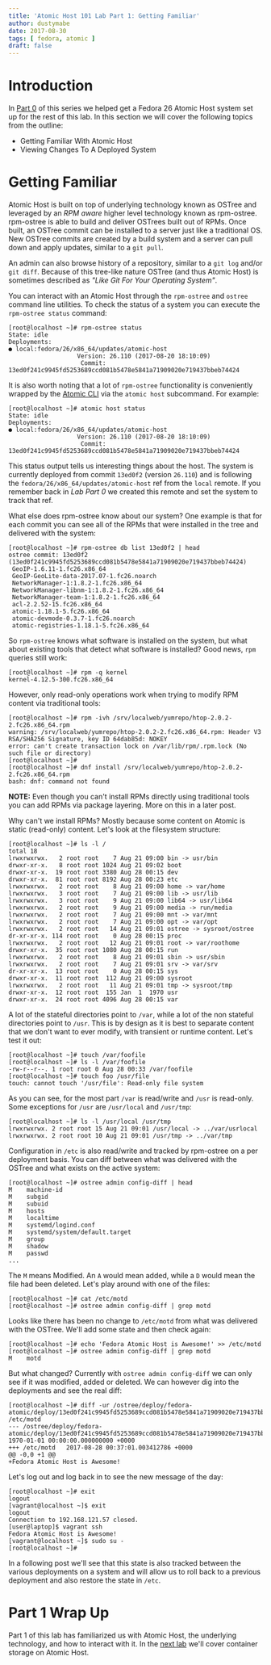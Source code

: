 ```yaml
---
title: 'Atomic Host 101 Lab Part 1: Getting Familiar'
author: dustymabe
date: 2017-08-30
tags: [ fedora, atomic ]
draft: false
---
```


# Introduction

In [Part 0](/2017/08/29/atomic-host-101-lab-part-0-preparation/)
of this series we helped get a Fedora 26 Atomic Host system set up 
for the rest of this lab. In this section we will cover the 
following topics from the outline:

- Getting Familiar With Atomic Host
- Viewing Changes To A Deployed System

# Getting Familiar

Atomic Host is built on top of underlying technology known as OSTree 
and leveraged by an *RPM aware* higher level technology known as rpm-ostree.
rpm-ostree is able to build and deliver OSTrees built out of RPMs.
Once built, an OSTree commit can be installed to a server just like
a traditional OS. New OSTree commits are created by a build system and 
a server can pull down and apply updates, similar to a `git pull`.

An admin can also browse history of a repository, similar to a
`git log` and/or `git diff`. Because of this tree-like nature 
OSTree (and thus Atomic Host) is sometimes described as
*"Like Git For Your Operating System"*.

You can interact with an Atomic Host through the
`rpm-ostree` and `ostree` command line utilities. To check the
status of a system you can execute the `rpm-ostree status` command:

```nohighlight
[root@localhost ~]# rpm-ostree status
State: idle
Deployments:
● local:fedora/26/x86_64/updates/atomic-host
                   Version: 26.110 (2017-08-20 18:10:09)
                    Commit: 13ed0f241c9945fd5253689ccd081b5478e5841a71909020e719437bbeb74424
```

It is also worth noting that a lot of `rpm-ostree` functionality is conveniently
wrapped by the [Atomic CLI](https://github.com/projectatomic/atomic)
via the `atomic host` subcommand. For example:

```nohighlight
[root@localhost ~]# atomic host status
State: idle
Deployments:
● local:fedora/26/x86_64/updates/atomic-host
                   Version: 26.110 (2017-08-20 18:10:09)
                    Commit: 13ed0f241c9945fd5253689ccd081b5478e5841a71909020e719437bbeb74424
```

This status output tells us interesting things about the host.
The system is currently deployed from commit `13ed0f2` (version `26.110`)
and is following the `fedora/26/x86_64/updates/atomic-host` ref
from the `local` remote. If you remember back in *Lab Part 0* we created
this remote and set the system to track that ref.


What else does rpm-ostree know about our system? One example is that
for each commit you can see all of the RPMs that were installed in the
tree and delivered with the system:

```nohighlight
[root@localhost ~]# rpm-ostree db list 13ed0f2 | head
ostree commit: 13ed0f2 (13ed0f241c9945fd5253689ccd081b5478e5841a71909020e719437bbeb74424)
 GeoIP-1.6.11-1.fc26.x86_64
 GeoIP-GeoLite-data-2017.07-1.fc26.noarch
 NetworkManager-1:1.8.2-1.fc26.x86_64
 NetworkManager-libnm-1:1.8.2-1.fc26.x86_64
 NetworkManager-team-1:1.8.2-1.fc26.x86_64
 acl-2.2.52-15.fc26.x86_64
 atomic-1.18.1-5.fc26.x86_64
 atomic-devmode-0.3.7-1.fc26.noarch
 atomic-registries-1.18.1-5.fc26.x86_64
```

So `rpm-ostree` knows what software is installed on the system, but
what about existing tools that detect what software is installed? 
Good news, `rpm` queries still work:

```nohighlight
[root@localhost ~]# rpm -q kernel
kernel-4.12.5-300.fc26.x86_64
```

However, only read-only operations work when trying to modify RPM
content via traditional tools:

```nohighlight
[root@localhost ~]# rpm -ivh /srv/localweb/yumrepo/htop-2.0.2-2.fc26.x86_64.rpm
warning: /srv/localweb/yumrepo/htop-2.0.2-2.fc26.x86_64.rpm: Header V3 RSA/SHA256 Signature, key ID 64dab85d: NOKEY
error: can't create transaction lock on /var/lib/rpm/.rpm.lock (No such file or directory)
[root@localhost ~]#
[root@localhost ~]# dnf install /srv/localweb/yumrepo/htop-2.0.2-2.fc26.x86_64.rpm
bash: dnf: command not found
```

**NOTE:** Even though you can't install RPMs directly using traditional tools you can
          add RPMs via package layering. More on this in a later post.

Why can't we install RPMs? Mostly because some content on Atomic is
static (read-only) content. Let's look at the filesystem structure:

```nohighlight
[root@localhost ~]# ls -l /
total 18
lrwxrwxrwx.   2 root root    7 Aug 21 09:00 bin -> usr/bin
drwxr-xr-x.   8 root root 1024 Aug 21 09:02 boot
drwxr-xr-x.  19 root root 3380 Aug 28 00:15 dev
drwxr-xr-x.  81 root root 8192 Aug 28 00:23 etc
lrwxrwxrwx.   2 root root    8 Aug 21 09:00 home -> var/home
lrwxrwxrwx.   3 root root    7 Aug 21 09:00 lib -> usr/lib
lrwxrwxrwx.   3 root root    9 Aug 21 09:00 lib64 -> usr/lib64
lrwxrwxrwx.   2 root root    9 Aug 21 09:00 media -> run/media
lrwxrwxrwx.   2 root root    7 Aug 21 09:00 mnt -> var/mnt
lrwxrwxrwx.   2 root root    7 Aug 21 09:00 opt -> var/opt
lrwxrwxrwx.   2 root root   14 Aug 21 09:01 ostree -> sysroot/ostree
dr-xr-xr-x. 114 root root    0 Aug 28 00:15 proc
lrwxrwxrwx.   2 root root   12 Aug 21 09:01 root -> var/roothome
drwxr-xr-x.  35 root root 1080 Aug 28 00:15 run
lrwxrwxrwx.   2 root root    8 Aug 21 09:01 sbin -> usr/sbin
lrwxrwxrwx.   2 root root    7 Aug 21 09:01 srv -> var/srv
dr-xr-xr-x.  13 root root    0 Aug 28 00:15 sys
drwxr-xr-x.  11 root root  112 Aug 21 09:00 sysroot
lrwxrwxrwx.   2 root root   11 Aug 21 09:01 tmp -> sysroot/tmp
drwxr-xr-x.  12 root root  155 Jan  1  1970 usr
drwxr-xr-x.  24 root root 4096 Aug 28 00:15 var
```

A lot of the stateful directories point to `/var`, while a lot
of the non stateful directories point to `/usr`. This is by design
as it is best to separate content that we don't want to ever modify,
with transient or runtime content. Let's test it out:

```nohighlight
[root@localhost ~]# touch /var/foofile
[root@localhost ~]# ls -l /var/foofile
-rw-r--r--. 1 root root 0 Aug 28 00:33 /var/foofile
[root@localhost ~]# touch foo /usr/file
touch: cannot touch '/usr/file': Read-only file system
```

As you can see, for the most part `/var` is read/write and `/usr` is read-only.
Some exceptions for `/usr` are `/usr/local` and `/usr/tmp`:

```nohighlight
[root@localhost ~]# ls -l /usr/local /usr/tmp
lrwxrwxrwx. 2 root root 15 Aug 21 09:01 /usr/local -> ../var/usrlocal
lrwxrwxrwx. 2 root root 10 Aug 21 09:01 /usr/tmp -> ../var/tmp
```

Configuration in `/etc` is also read/write and tracked by rpm-ostree on a
per deployment basis. You can diff between what was delivered with the
OSTree and what exists on the active system:

```nohighlight
[root@localhost ~]# ostree admin config-diff | head
M    machine-id
M    subgid
M    subuid
M    hosts
M    localtime
M    systemd/logind.conf
M    systemd/system/default.target
M    group
M    shadow
M    passwd
...
```

The `M` means Modified. An `A` would mean added, while a `D` would
mean the file had been deleted. Let's play around with one of the files:

```nohighlight
[root@localhost ~]# cat /etc/motd
[root@localhost ~]# ostree admin config-diff | grep motd
```

Looks like there has been no change to `/etc/motd` from what was
delivered with the OSTree. We'll add some state and then check again:

```nohighlight
[root@localhost ~]# echo 'Fedora Atomic Host is Awesome!' >> /etc/motd
[root@localhost ~]# ostree admin config-diff | grep motd
M    motd
```

But what changed? Currently with `ostree admin config-diff` we can only
see if it was modified, added or deleted. We can however dig into the
deployments and see the real diff:

```nohighlight
[root@localhost ~]# diff -ur /ostree/deploy/fedora-atomic/deploy/13ed0f241c9945fd5253689ccd081b5478e5841a71909020e719437bbeb74424.0/usr/etc/motd /etc/motd
--- /ostree/deploy/fedora-atomic/deploy/13ed0f241c9945fd5253689ccd081b5478e5841a71909020e719437bbeb74424.0/usr/etc/motd 1970-01-01 00:00:00.000000000 +0000
+++ /etc/motd   2017-08-28 00:37:01.003412786 +0000
@@ -0,0 +1 @@
+Fedora Atomic Host is Awesome!
```

Let's log out and log back in to see the new message of the day:

```nohighlight
[root@localhost ~]# exit
logout
[vagrant@localhost ~]$ exit
logout
Connection to 192.168.121.57 closed.
[user@laptop]$ vagrant ssh
Fedora Atomic Host is Awesome!
[vagrant@localhost ~]$ sudo su -
[root@localhost ~]#
```

In a following post we'll see that this state is also tracked between the various
deployments on a system and will allow us to roll back to a previous
deployment and also restore the state in `/etc`.

# Part 1 Wrap Up

Part 1 of this lab has familiarized us with Atomic Host, the
underlying technology, and how to interact with it. In the
[next lab](/2017/08/31/atomic-host-101-lab-part-2-container-storage/)
we'll cover container storage on Atomic Host.
